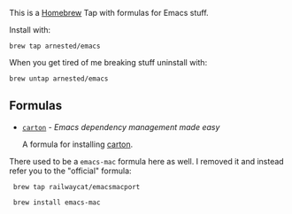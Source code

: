 This is a [Homebrew](https://github.com/mxcl/homebrew) Tap with
formulas for Emacs stuff.

Install with:

    brew tap arnested/emacs

When you get tired of me breaking stuff uninstall with:

    brew untap arnested/emacs


## Formulas

 * [`carton`](Formula/carton.rb) - _Emacs dependency management made easy_
 
   A formula for installing [carton](https://github.com/rejeep/carton).
   
There used to be a `emacs-mac` formula here as well. I removed it and
instead refer you to the "official" formula:

     brew tap railwaycat/emacsmacport

     brew install emacs-mac
